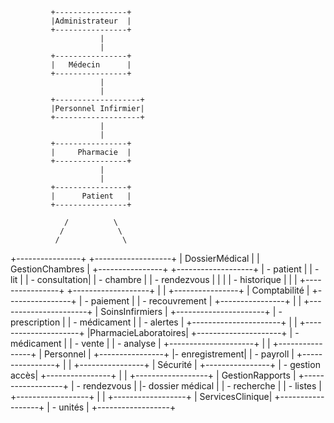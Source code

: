              +----------------+
             |Administrateur  |
             +----------------+
                        |
                        |
             +----------------+
             |   Médecin      |
             +----------------+
                        |
                        |
             +-------------------+
             |Personnel Infirmier|
             +-------------------+
                        |
                        |
             +----------------+
             |     Pharmacie  |
             +----------------+
                        |
                        |
             +----------------+
             |      Patient   |
             +----------------+

                /          \
               /            \
              /              \
+----------------+   +-------------------+
| DossierMédical |   | GestionChambres   |
+----------------+   +-------------------+
|  - patient     |   |   - lit           |
|  - consultation|   |   - chambre       |
|  - rendezvous  |   |                   |
|  - historique  |   |                   |
+----------------+   +-------------------+
                        |
                        |
             +----------------+
             |   Comptabilité |
             +----------------+
             |   - paiement   |
             | - recouvrement |
             +----------------+
                        |
                        |
           +----------------------+
           |  SoinsInfirmiers     |
           +----------------------+
           |   - prescription     |
           |   - médicament       |
           |   - alertes          |
           +----------------------+
                        |
                        |
            +---------------------+
            |PharmacieLaboratoires|
            +---------------------+
            |   - médicament      |
            |   - vente           |
            |   - analyse         |
            +---------------------+
                        |
                        |
           +----------------+
           |     Personnel  |
           +----------------+
           |- enregistrement|
           |   - payroll    |
           +----------------+
                        |
                        |
             +----------------+
             |     Sécurité   |
             +----------------+
             | - gestion accès|
             +----------------+
                        |
                        |
           +------------------+
           |  GestionRapports |
           +------------------+
           |   - rendezvous   |
           |- dossier médical |
           |   - recherche    |
           |   - listes       |
           +------------------+
                        |
                        |
           +------------------+
           |  ServicesClinique|
           +------------------+
           |   - unités       |
           +------------------+
